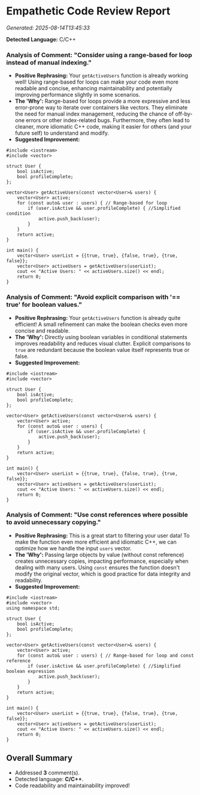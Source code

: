 # Empathetic Code Review Report

*Generated: 2025-08-14T13:45:33*


**Detected Language:** C/C++


### Analysis of Comment: "Consider using a range-based for loop instead of manual indexing."

* **Positive Rephrasing:** Your `getActiveUsers` function is already working well!  Using range-based for loops can make your code even more readable and concise, enhancing maintainability and potentially improving performance slightly in some scenarios.
* **The 'Why':** Range-based for loops provide a more expressive and less error-prone way to iterate over containers like vectors.  They eliminate the need for manual index management, reducing the chance of off-by-one errors or other index-related bugs.  Furthermore, they often lead to cleaner, more idiomatic C++ code, making it easier for others (and your future self) to understand and modify.
* **Suggested Improvement:**
```c/c++
#include <iostream>
#include <vector>

struct User {
    bool isActive;
    bool profileComplete;
};

vector<User> getActiveUsers(const vector<User>& users) {
    vector<User> active;
    for (const auto& user : users) { // Range-based for loop
        if (user.isActive && user.profileComplete) { //Simplified condition
            active.push_back(user);
        }
    }
    return active;
}

int main() {
    vector<User> userList = {{true, true}, {false, true}, {true, false}};
    vector<User> activeUsers = getActiveUsers(userList);
    cout << "Active Users: " << activeUsers.size() << endl;
    return 0;
}
```


### Analysis of Comment: "Avoid explicit comparison with '== true' for boolean values."

* **Positive Rephrasing:** Your `getActiveUsers` function is already quite efficient!  A small refinement can make the boolean checks even more concise and readable.
* **The 'Why':** Directly using boolean variables in conditional statements improves readability and reduces visual clutter.  Explicit comparisons to `true` are redundant because the boolean value itself represents true or false.
* **Suggested Improvement:**
```c/c++
#include <iostream>
#include <vector>

struct User {
    bool isActive;
    bool profileComplete;
};

vector<User> getActiveUsers(const vector<User>& users) {
    vector<User> active;
    for (const auto& user : users) {
        if (user.isActive && user.profileComplete) {
            active.push_back(user);
        }
    }
    return active;
}

int main() {
    vector<User> userList = {{true, true}, {false, true}, {true, false}};
    vector<User> activeUsers = getActiveUsers(userList);
    cout << "Active Users: " << activeUsers.size() << endl;
    return 0;
}
```


### Analysis of Comment: "Use const references where possible to avoid unnecessary copying."

* **Positive Rephrasing:** This is a great start to filtering your user data!  To make the function even more efficient and idiomatic C++, we can optimize how we handle the input `users` vector.
* **The 'Why':** Passing large objects by value (without const reference) creates unnecessary copies, impacting performance, especially when dealing with many users. Using `const` ensures the function doesn't modify the original vector, which is good practice for data integrity and readability.
* **Suggested Improvement:**
```c/c++
#include <iostream>
#include <vector>
using namespace std;

struct User {
    bool isActive;
    bool profileComplete;
};

vector<User> getActiveUsers(const vector<User>& users) {
    vector<User> active;
    for (const auto& user : users) { // Range-based for loop and const reference
        if (user.isActive && user.profileComplete) { //Simplified boolean expression
            active.push_back(user); 
        }
    }
    return active;
}

int main() {
    vector<User> userList = {{true, true}, {false, true}, {true, false}};
    vector<User> activeUsers = getActiveUsers(userList);
    cout << "Active Users: " << activeUsers.size() << endl;
    return 0;
}
```


## Overall Summary

- Addressed **3** comment(s).
- Detected language: **C/C++**.
- Code readability and maintainability improved!
